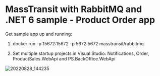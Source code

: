 # MassTransit with RabbitMQ and .NET 6 sample - Product Order app

Get sample app up and running:
1) docker run -p 15672:15672 -p 5672:5672 masstransit/rabbitmq

2) Set multiple startup projects in Visual Studio:
Notifications, Order, ProductSales.WebApi and PS.BackOffice.WebApi

![20220828_144235](https://user-images.githubusercontent.com/75571325/187074695-f26569ce-c62b-426d-8231-074b021e0e20.jpg)
